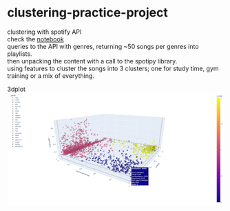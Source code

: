 # clustering-practice-project  
clustering with spotify API  
check the [notebook](project3.ipynb)  
queries to the API with genres, returning ~50 songs per genres into playlists.  
then unpacking the content with a call to the spotipy library.  
using features to cluster the songs into 3 clusters; one for study time, gym training or a mix of everything.  

3dplot
![alt text](https://github.com/ReneDussault/clustering-practice-project/blob/main/3dplot.png)

